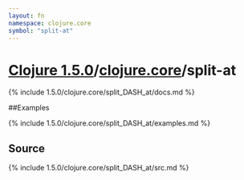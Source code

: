 ```yaml
---
layout: fn
namespace: clojure.core
symbol: "split-at"
---
```


# [Clojure 1.5.0](../../)/[clojure.core](../)/split-at

{% include 1.5.0/clojure.core/split_DASH_at/docs.md %}

##Examples

{% include 1.5.0/clojure.core/split_DASH_at/examples.md %}
## Source
{% include 1.5.0/clojure.core/split_DASH_at/src.md %}

